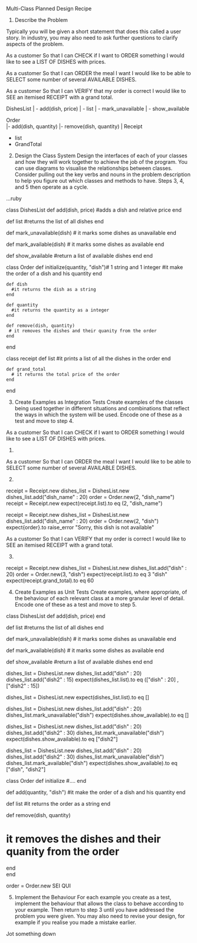 Multi-Class Planned Design Recipe


1. Describe the Problem

Typically you will be given a short statement that does this called a user story. In industry, you may also need to ask further questions to clarify aspects of the problem.

As a customer
So that I can CHECK if I want to ORDER something
I would like to see a LIST OF DISHES with prices.

As a customer
So that I can ORDER the meal I want
I would like to be able to SELECT some number of several AVAILABLE DISHES.

As a customer
So that I can VERIFY that my order is correct
I would like to SEE an itemised RECEIPT with a grand total.

DishesList
| - add(dish, price)
| - list
| - mark_unavailable
| - show_available

Order  
|- add(dish, quantity)
|- remove(dish, quantity)
|
Receipt
- list
- GrandTotal



2. Design the Class System
Design the interfaces of each of your classes and how they will work together to achieve the job of the program. You can use diagrams to visualise the relationships between classes.
Consider pulling out the key verbs and nouns in the problem description to help you figure out which classes and methods to have.
Steps 3, 4, and 5 then operate as a cycle.


...ruby

class DishesList
  def add(dish, price)
    #adds a dish and relative price
  end

  def list
    #returns the list of all dishes
  end

  def mark_unavailable(dish)
    # it marks some dishes as unavailable
  end

  def mark_available(dish)
    # it marks some dishes as available
  end

  def show_available
    #return a list of available dishes
  end
end

  class Order
    def initialize(quantity, "dish")# 1 string and 1 integer
      #it make the order of a dish and his quantity
    end

    def dish
      #it returns the dish as a string
    end

    def quantity
      #it returns the quantity as a integer
    end

    def remove(dish, quantity)
     # it removes the dishes and their quanity from the order
    end  
  end

  class receipt
    def list
      #it prints a list of all the dishes in the order
    end

    def grand_total
      # it returns the total price of the order
    end
  end


3. Create Examples as Integration Tests
Create examples of the classes being used together in different situations and combinations that reflect the ways in which the system will be used.
Encode one of these as a test and move to step 4.

As a customer
So that I can CHECK if I want to ORDER something
I would like to see a LIST OF DISHES with prices.

1.  




As a customer
So that I can ORDER the meal I want
I would like to be able to SELECT some number of several AVAILABLE DISHES.

2.
receipt = Receipt.new
dishes_list = DishesList.new
dishes_list.add("dish_name" : 20)
order = Order.new(2, "dish_name")
receipt = Receipt.new
expect(receipt.list).to eq (2, "dish_name")

receipt = Receipt.new
dishes_list = DishesList.new
dishes_list.add("dish_name" : 20)
order = Order.new(2, "dish")
expect{order}.to raise_error "Sorry, this dish is not available"




As a customer
So that I can VERIFY that my order is correct
I would like to SEE an itemised RECEIPT with a grand total.

3.

receipt = Receipt.new
dishes_list = DishesList.new
dishes_list.add("dish" : 20)
order = Order.new(3, "dish")
expect(receipt.list).to eq 3 "dish"
expect(receipt.grand_total).to eq 60


4. Create Examples as Unit Tests
Create examples, where appropriate, of the behaviour of each relevant class at a more granular level of detail.
Encode one of these as a test and move to step 5.


class DishesList
  def add(dish, price)
  end

  def list
    #returns the list of all dishes
  end

  def mark_unavailable(dish)
    # it marks some dishes as unavailable
  end

  def mark_available(dish)
    # it marks some dishes as available
  end

  def show_available
    #return a list of available dishes
  end
end

dishes_list = DishesList.new
dishes_list.add("dish" : 20)
dishes_list.add("dish2" : 15)
expect(dishes_list.list).to eq (["dish" : 20] , ["dish2" : 15])

dishes_list = DishesList.new
expect(dishes_list.list).to eq []

dishes_list = DishesList.new
dishes_list.add("dish" : 20)
dishes_list.mark_unavailable("dish")
expect(dishes.show_available).to eq []

dishes_list = DishesList.new
dishes_list.add("dish" : 20)
dishes_list.add("dish2" : 30)
dishes_list.mark_unavailable("dish")
expect(dishes.show_available).to eq ["dish2"]

dishes_list = DishesList.new
dishes_list.add("dish" : 20)
dishes_list.add("dish2" : 30)
dishes_list.mark_unavailable("dish")
dishes_list.mark_available("dish")
expect(dishes.show_available).to eq ["dish", "dish2"]


class Order
  def initialize
  #....
  end

  def add(quantity, "dish")
  #it make the order of a dish and his quantity
  end

  def list
    #it returns the order as a string
  end

  def remove(dish, quantity)
   # it removes the dishes and their quanity from the order
  end  
end

order = Order.new
SEI QUI 

5. Implement the Behaviour
For each example you create as a test, implement the behaviour that allows the class to behave according to your example.
Then return to step 3 until you have addressed the problem you were given. You may also need to revise your design, for example if you realise you made a mistake earlier.











Jot something down
